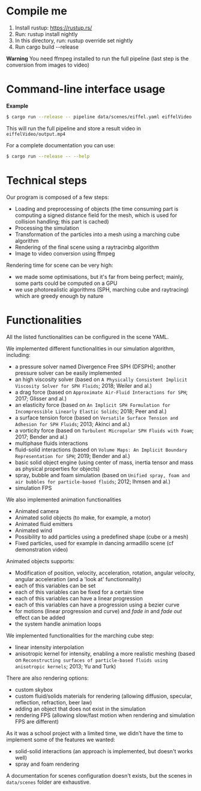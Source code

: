 # Compile me

1. Install rustup: https://rustup.rs/
2. Run: rustup install nightly
3. In this directory, run: rustup override set nightly
4. Run cargo build --release

**Warning** You need ffmpeg installed to run the full pipeline (last step is the conversion from images to video)

# Command-line interface usage

**Example**
```bash
$ cargo run --release -- pipeline data/scenes/eiffel.yaml eiffelVideo
```

This will run the full pipeline and store a result video in `eiffelVideo/output.mp4`

For a complete documentation you can use:
```bash
$ cargo run --release -- --help
```

# Technical steps

Our program is composed of a few steps:
* Loading and preprocessing of objects (the time consuming part is computing a signed distance field for the mesh, which is used for collision handling; this part is cached)
* Processing the simulation
* Transformation of the particles into a mesh using a marching cube algorithm
* Rendering of the final scene using a raytracinbg algorithm
* Image to video conversion using ffmpeg

Rendering time for scene can be very high:
* we made some optimisations, but it's far from being perfect; mainly, some parts could be computed on a GPU
* we use photorealistic algorithms (SPH, marching cube and raytracing) which are greedy enough by nature

# Functionalities

All the listed functionalities can be configured in the scene YAML.

We implemented different functionalities in our simulation algorithm, including:
* a pressure solver named Divergence Free SPH (DFSPH); another pressure solver can be easily implemented
* an high viscosity solver (based on `A Physically Consistent Implicit Viscosity Solver for SPH Fluids`; 2018; Weiler and al.)
* a drag force (based on `Approximate Air-Fluid Interactions for SPH`; 2017; Glisser and al.)
* an elasticity force (based on `An Implicit SPH Formulation for Incompressible Linearly Elastic Solids`; 2018; Peer and al.)
* a surface tension force (based on `Versatile Surface Tension and Adhesion for SPH Fluids`; 2013; Akinci and al.)
* a vorticity force (based on `Turbulent Micropolar SPH Fluids with Foam`; 2017; Bender and al.)
* multiphase fluids interactions
* fluid-solid interactions (based on `Volume Maps: An Implicit Boundary Representation for SPH`; 2019; Bender and al.)
* basic solid object engine (using center of mass, inertia tensor and mass as physical properties for objects)
* spray, bubble and foam simulation (based on `Unified spray, foam and air bubbles for particle-based fluids`; 2012; Ihmsen and al.)
* simulation FPS

We also implemented animation functionalities 
* Animated camera
* Animated solid objects (to make, for example, a motor)
* Animated fluid emitters
* Animated wind
* Possibility to add particles using a predefined shape (cube or a mesh)
* Fixed particles, used for example in dancing armadillo scene (cf demonstration video)

Animated objects supports:
* Modification of position, velocity, acceleration, rotation, angular velocity, angular acceleration (and a 'look at' functionnality)
* each of this variables can be set
* each of this variables can be fixed for a certain time
* each of this variables can have a linear progression
* each of this variables can have a progression using a bezier curve
* for motions (linear progression and curve) and _fade in_ and _fade out_ effect can be added
* the system handle animation loops

We implemented functionalities for the marching cube step:
* linear intensity interpolation
* anisotropic kernel for intensity, enabling a more realistic meshing (based on `Reconstructing surfaces of particle-based fluids using anisotropic kernels`; 2013; Yu and Turk)

There are also rendering options:
* custom skybox
* custom fluid/solids materials for rendering (allowing diffusion, specular, reflection, refraction, beer law)
* adding an object that does not exist in the simulation
* rendering FPS (allowing slow/fast motion when rendering and simulation FPS are different)

As it was a school project with a limited time, we didn't have the time to implement some of the features we wanted:
* solid-solid interactions (an approach is implemented, but doesn't works well)
* spray and foam rendering

A documentation for scenes configuration doesn't exists, but the scenes in `data/scenes` folder are exhaustive.
